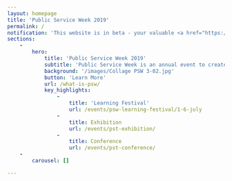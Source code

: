 ```yaml
---
layout: homepage
title: 'Public Service Week 2019'
permalink: /
notification: 'This website is in beta - your valuable <a href="https://www.google.com">feedback</a> will help us in improving it.'
sections:
    -
        hero:
            title: 'Public Service Week 2019'
            subtitle: 'Public Service Week is an annual event to create a greater appreciation for the work of the Public Service while inspiring public officers to live out her values and ethos. Public Service Week 2019 will run from 15 to 21 July 2019.'
            background: '/images/Collage PSW 3-02.jpg'
            button: 'Learn More'
            url: /what-is-psw/
            key_highlights:
                -
                    title: 'Learning Festival'
                    url: /events/psw-learning-festival/1-6-july
                -
                    title: Exhibition
                    url: /events/pst-exhibition/
                -
                    title: Conference
                    url: /events/pst-conference/
    -
        carousel: []

---
```


<!-- Type your notification here - the notification bar will not appear if this is empty. For other changes, refer to _data/homepage.yml to edit the homepage 
###### This website is in beta - your valuable [feedback](https://form.sg/#!/forms/govtech/5a9ce876b3a3b6006e6b8335){:target="_blank"} will help us in improving it.
-->
